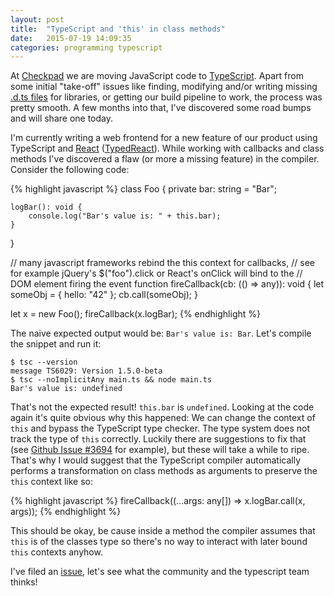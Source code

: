 ```yaml
---
layout: post
title:  "TypeScript and 'this' in class methods"
date:   2015-07-19 14:09:35
categories: programming typescript
---
```


At [Checkpad][cp] we are moving JavaScript code to [TypeScript][ts]. Apart from some initial "take-off" issues like finding, modifying and/or writing missing [.d.ts files][dts] for libraries, or getting our build pipeline to work, the process was pretty smooth. A few months into that, I've discovered some road bumps and will share one today.

I'm currently writing a web frontend for a new feature of our product using TypeScript and [React][react] ([TypedReact][typed-react]). While working with callbacks and class methods I've discovered a flaw (or more a missing feature) in the compiler. Consider the following code:

{% highlight javascript %}
class Foo {
    private bar: string = "Bar";
        
    logBar(): void {
        console.log("Bar's value is: " + this.bar);
    }
}
    
// many javascript frameworks rebind the this context for callbacks,
// see for example jQuery's $("foo").click or React's onClick will bind to the
// DOM element firing the event
function fireCallback(cb: (() => any)): void {
    let someObj = {
        hello: "42"
    };
    cb.call(someObj);
}
    
let x = new Foo();
fireCallback(x.logBar);
{% endhighlight %}

The naive expected output would be: `Bar's value is: Bar`. Let's compile the snippet and run it:

```
$ tsc --version
message TS6029: Version 1.5.0-beta
$ tsc --noImplicitAny main.ts && node main.ts
Bar's value is: undefined
```

That's not the expected result! `this.bar` is `undefined`. Looking at the code again it's quite obvious why this happened: We can change the context of `this` and bypass the TypeScript type checker. The type system does not track the type of `this` correctly. Luckily there are suggestions to fix that (see [Github Issue #3694][gh-3694] for example), but these will take a while to ripe. That's why I would suggest that the TypeScript compiler automatically performs a transformation on class methods as arguments to preserve the `this` context like so:

{% highlight javascript %}
fireCallback((...args: any[]) => x.logBar.call(x, args));
{% endhighlight %}

This should be okay, be cause inside a method the compiler assumes that `this` is of the classes type so there's no way to interact with later bound `this` contexts anyhow. 

I've filed an [issue][gh-3927], let's see what the community and the typescript team thinks!

[cp]: http://www.checkpad.de
[ts]: http://www.typescriptlang.org/
[dts]: https://github.com/borisyankov/DefinitelyTyped
[gh-3694]: https://github.com/Microsoft/TypeScript/issues/3694
[gh-3927]: https://github.com/Microsoft/TypeScript/issues/3927
[react]:https://facebook.github.io/react/
[typed-react]:https://github.com/Asana/typed-react